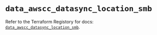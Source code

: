 # `data_awscc_datasync_location_smb`

Refer to the Terraform Registory for docs: [`data_awscc_datasync_location_smb`](https://registry.terraform.io/providers/hashicorp/awscc/0.70.0/docs/data-sources/datasync_location_smb).
